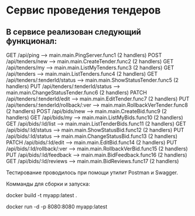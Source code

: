 # Сервис проведения тендеров
## В сервисе реализован следующий функционал:

 GET    /api/ping                 --> main.main.PingServer.func1 (2 handlers)
POST   /api/tenders/new          --> main.main.CreateTender.func2 (2 handlers)
 GET    /api/tenders/my           --> main.main.ListMyTenders.func3 (2 handlers)
 GET    /api/tenders              --> main.main.ListTenders.func4 (2 handlers)
 GET    /api/tenders/:tenderId/status --> main.main.ShowStatusTender.func5 (2 handlers)
 PUT    /api/tenders/:tenderId/status --> main.main.ChangeStatusTender.func6 (2 handlers)
 PATCH  /api/tenders/:tenderId/edit --> main.main.EditTender.func7 (2 handlers)
 PUT    /api/tenders/:tenderId/rollback/:ver --> main.main.RollbackVerTender.func8 (2 handlers)
 POST   /api/bids/new             --> main.main.CreateBid.func9 (2 handlers)
 GET    /api/bids/my              --> main.main.ListMyBids.func10 (2 handlers)
 GET    /api/bids/:Id/list        --> main.main.ListTenderBids.func11 (2 handlers)
 GET    /api/bids/:Id/status      --> main.main.ShowStatusBid.func12 (2 handlers)
 PUT    /api/bids/:Id/status      --> main.main.ChangeStatusBid.func13 (2 handlers)
 PATCH  /api/bids/:Id/edit        --> main.main.EditBid.func14 (2 handlers)
 PUT    /api/bids/:Id/rollback/:ver --> main.main.RollbackVerBid.func15 (2 handlers)
 PUT    /api/bids/:Id/feedback    --> main.main.BidFeedback.func16 (2 handlers)
 GET    /api/bids/:Id/reviews     --> main.main.BidReviews.func17 (2 handlers)


Тестирование проводилось при помощи утилит Postman и Swagger.

Комманды для сборки и запуска:

docker build -t myapp:latest .

docker run -d -p 8080:8080 myapp:latest